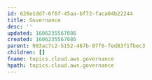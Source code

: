 ```yaml
---
id: 626e1dd7-6f6f-45aa-bf72-faca04b22244
title: Governance
desc: ''
updated: 1606235567086
created: 1606235567086
parent: 903ac7c2-5152-467b-97f6-fed83f1fbec3
children: []
fname: topics.cloud.aws.governance
hpath: topics.cloud.aws.governance
---
```



